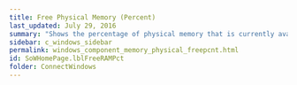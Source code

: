 ```yaml
---
title: Free Physical Memory (Percent)
last_updated: July 29, 2016
summary: "Shows the percentage of physical memory that is currently available to applications."
sidebar: c_windows_sidebar
permalink: windows_component_memory_physical_freepcnt.html
id: SoWHomePage.lblFreeRAMPct
folder: ConnectWindows
---
```

